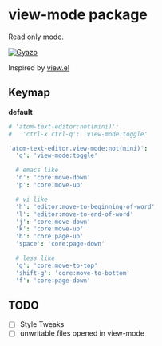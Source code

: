 # view-mode package

Read only mode.

[![Gyazo](http://i.gyazo.com/96813055d83507973f70dde16944ba12.gif)](http://gyazo.com/96813055d83507973f70dde16944ba12)

Inspired by [view.el](http://emacswiki.org/emacs/ViewMode)

## Keymap

**default**

```coffeescript
# 'atom-text-editor:not(mini)':
#   'ctrl-x ctrl-q': 'view-mode:toggle'

'atom-text-editor.view-mode:not(mini)':
  'q': 'view-mode:toggle'

  # emacs like
  'n': 'core:move-down'
  'p': 'core:move-up'

  # vi like
  'h': 'editor:move-to-beginning-of-word'
  'l': 'editor:move-to-end-of-word'
  'j': 'core:move-down'
  'k': 'core:move-up'
  'b': 'core:page-up'
  'space': 'core:page-down'

  # less like
  'g': 'core:move-to-top'
  'shift-g': 'core:move-to-bottom'
  'f': 'core:page-down'
```

## TODO

- [ ] Style Tweaks
- [ ] unwritable files opened in view-mode
